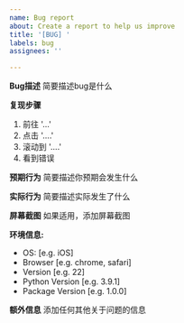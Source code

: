 ```yaml
---
name: Bug report
about: Create a report to help us improve
title: '[BUG] '
labels: bug
assignees: ''

---
```


**Bug描述**
简要描述bug是什么

**复现步骤**
1. 前往 '...'
2. 点击 '....'
3. 滚动到 '....'
4. 看到错误

**预期行为**
简要描述你预期会发生什么

**实际行为**
简要描述实际发生了什么

**屏幕截图**
如果适用，添加屏幕截图

**环境信息:**
 - OS: [e.g. iOS]
 - Browser [e.g. chrome, safari]
 - Version [e.g. 22]
 - Python Version [e.g. 3.9.1]
 - Package Version [e.g. 1.0.0]

**额外信息**
添加任何其他关于问题的信息

